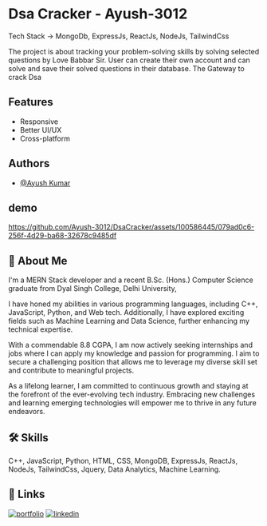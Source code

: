 
# Dsa Cracker - Ayush-3012

Tech Stack -> MongoDb, ExpressJs, ReactJs, NodeJs, TailwindCss

The project is about tracking your problem-solving skills by solving selected questions by Love Babbar Sir. User can create their own account and can solve and save their solved questions in their database. The Gateway to crack Dsa


## Features

- Responsive
- Better UI/UX
- Cross-platform


## Authors

- [@Ayush Kumar](https://github.com/Ayush-3012)

## demo

https://github.com/Ayush-3012/DsaCracker/assets/100586445/079ad0c6-256f-4d29-ba68-32678c9485df

## 🚀 About Me
I'm a MERN Stack developer and a recent B.Sc. (Hons.) Computer Science graduate from Dyal Singh College, Delhi University, 

I have honed my abilities in various programming languages, including C++, JavaScript, Python, and Web tech. Additionally, I have explored exciting fields such as Machine Learning and Data Science, further enhancing my technical expertise.

With a commendable 8.8 CGPA, I am now actively seeking internships and jobs where I can apply my knowledge and passion for programming. I aim to secure a challenging position that allows me to leverage my diverse skill set and contribute to meaningful projects. 

As a lifelong learner, I am committed to continuous growth and staying at the forefront of the ever-evolving tech industry. Embracing new challenges and learning emerging technologies will empower me to thrive in any future endeavors.
## 🛠 Skills
C++, JavaScript, Python, HTML, CSS, MongoDB, ExpressJs, ReactJs, NodeJs, TailwindCss, Jquery, Data Analytics, Machine Learning.


## 🔗 Links
[![portfolio](https://img.shields.io/badge/my_portfolio-000?style=for-the-badge&logo=ko-fi&logoColor=white)](https://portfolio-ayush-3012.vercel.app/)
[![linkedin](https://img.shields.io/badge/linkedin-0A66C2?style=for-the-badge&logo=linkedin&logoColor=white)](https://www.linkedin.com/in/ayush-kumar-6137651b4/)


